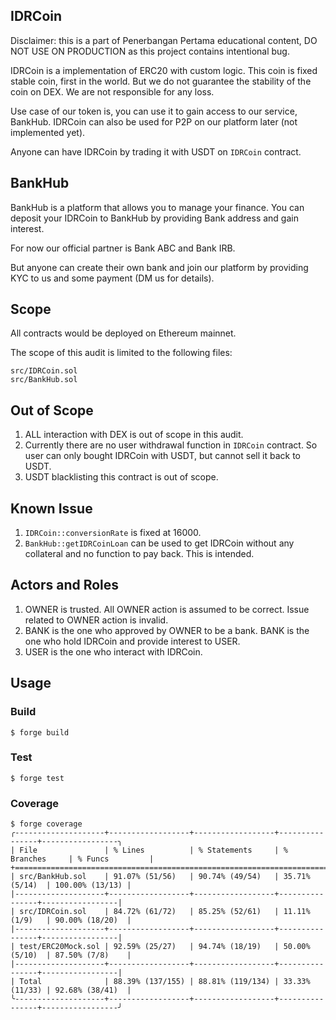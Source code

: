 ## IDRCoin

Disclaimer: this is a part of Penerbangan Pertama educational content, DO NOT USE ON PRODUCTION as this project contains intentional bug.

IDRCoin is a implementation of ERC20 with custom logic.
This coin is fixed stable coin, first in the world.
But we do not guarantee the stability of the coin on DEX. We are not responsible for any loss.

Use case of our token is, you can use it to gain access to our service, BankHub.
IDRCoin can also be used for P2P on our platform later (not implemented yet).

Anyone can have IDRCoin by trading it with USDT on `IDRCoin` contract.

## BankHub

BankHub is a platform that allows you to manage your finance.
You can deposit your IDRCoin to BankHub by providing Bank address and gain interest.

For now our official partner is Bank ABC and Bank IRB.

But anyone can create their own bank and join our platform by providing KYC to us and some payment (DM us for details).

## Scope

All contracts would be deployed on Ethereum mainnet.

The scope of this audit is limited to the following files:

```tree
src/IDRCoin.sol
src/BankHub.sol
```

## Out of Scope

1. ALL interaction with DEX is out of scope in this audit.
2. Currently there are no user withdrawal function in `IDRCoin` contract. So user can only bought IDRCoin with USDT, but cannot sell it back to USDT.
3. USDT blacklisting this contract is out of scope.

## Known Issue

1. `IDRCoin::conversionRate` is fixed at 16000.
2. `BankHub::getIDRCoinLoan` can be used to get IDRCoin without any collateral and no function to pay back. This is intended.

## Actors and Roles

1. OWNER is trusted. All OWNER action is assumed to be correct. Issue related to OWNER action is invalid.
2. BANK is the one who approved by OWNER to be a bank. BANK is the one who hold IDRCoin and provide interest to USER.
3. USER is the one who interact with IDRCoin.

## Usage

### Build

```shell
$ forge build
```

### Test

```shell
$ forge test
```

### Coverage

```shell
$ forge coverage
╭--------------------+------------------+------------------+----------------+-----------------╮
| File               | % Lines          | % Statements     | % Branches     | % Funcs         |
+=============================================================================================+
| src/BankHub.sol    | 91.07% (51/56)   | 90.74% (49/54)   | 35.71% (5/14)  | 100.00% (13/13) |
|--------------------+------------------+------------------+----------------+-----------------|
| src/IDRCoin.sol    | 84.72% (61/72)   | 85.25% (52/61)   | 11.11% (1/9)   | 90.00% (18/20)  |
|--------------------+------------------+------------------+----------------+-----------------|
| test/ERC20Mock.sol | 92.59% (25/27)   | 94.74% (18/19)   | 50.00% (5/10)  | 87.50% (7/8)    |
|--------------------+------------------+------------------+----------------+-----------------|
| Total              | 88.39% (137/155) | 88.81% (119/134) | 33.33% (11/33) | 92.68% (38/41)  |
╰--------------------+------------------+------------------+----------------+-----------------╯
```
